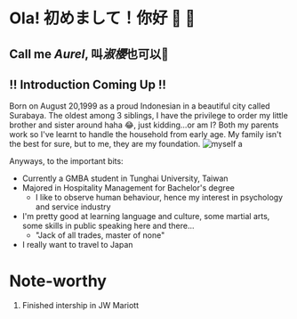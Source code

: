 # Ola! 初めまして！你好 👋 🐰

## Call me ___Aurel___, 叫***淑櫻***也可以🌸

## __!! Introduction Coming Up !!__
Born on August 20,1999 as a proud Indonesian in a beautiful city called Surabaya. The oldest among 3 siblings, I have the privilege to order my little brother and sister around haha 😂, just kidding...or am I? Both my parents work so I've learnt to handle the household from early age. My family isn't the best for sure, but to me, they are my foundation.
![myself](image/IMG_20210628_170757.jpg)
a

Anyways, to the important bits:

- Currently a GMBA student in Tunghai University, Taiwan 
- Majored in Hospitality Management for Bachelor's degree
    - I like to observe human behaviour, hence my interest in psychology and service industry
- I'm pretty good at learning language and culture, some martial arts, some skills in public speaking here and there...
    - "Jack of all trades, master of none"
- I really want to travel to Japan

# Note-worthy
1. Finished intership in JW Mariott

<!--
**shuying20/shuying20** is a ✨ _special_ ✨ repository because its `README.md` (this file) appears on your GitHub profile.

Here are some ideas to get you started:

- 🔭 I’m currently working on ...
- 🌱 I’m currently learning ...
- 👯 I’m looking to collaborate on ...
- 🤔 I’m looking for help with ...
- 💬 Ask me about ...
- 📫 How to reach me: ...
- 😄 Pronouns: ...
- ⚡ Fun fact: ...
-->
